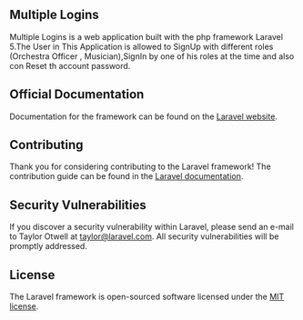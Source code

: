 ## Multiple Logins

Multiple Logins is a web application built with the php framework Laravel 5.The User  in This  Application  is allowed to SignUp with different  roles (Orchestra Officer , Musician),SignIn by one of his roles at the time and also con Reset th account password.


## Official Documentation

Documentation for the framework can be found on the [Laravel website](http://laravel.com/docs).

## Contributing

Thank you for considering contributing to the Laravel framework! The contribution guide can be found in the [Laravel documentation](http://laravel.com/docs/contributions).

## Security Vulnerabilities

If you discover a security vulnerability within Laravel, please send an e-mail to Taylor Otwell at taylor@laravel.com. All security vulnerabilities will be promptly addressed.

## License

The Laravel framework is open-sourced software licensed under the [MIT license](http://opensource.org/licenses/MIT).
